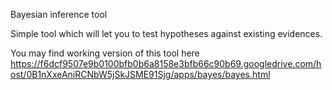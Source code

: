 Bayesian inference tool

Simple tool which will let you to test hypotheses against existing evidences.

You may find working version of this tool here https://f6dcf9507e9b0100bfb0b6a8158e3bfb66c90b69.googledrive.com/host/0B1nXxeAniRCNbW5jSkJSME91Sjg/apps/bayes/bayes.html
